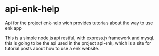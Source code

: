 # api-enk-help
Api for the project enk-help wich provides tutorials about the way to use enk app

This is a simple node.js api restful, with express.js framework and mysql. this is going to be the api used in the project api-enk, which
is a site for tutorial posts about how to use a enk website.
